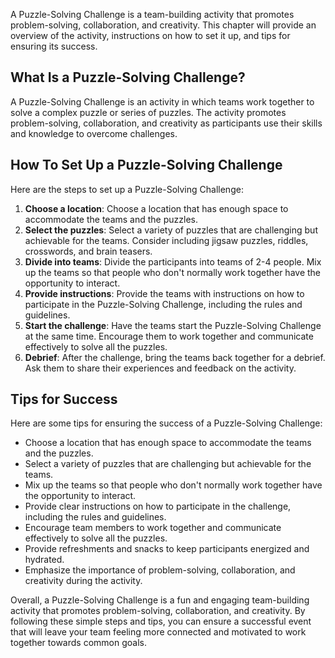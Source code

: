 
A Puzzle-Solving Challenge is a team-building activity that promotes problem-solving, collaboration, and creativity. This chapter will provide an overview of the activity, instructions on how to set it up, and tips for ensuring its success.

What Is a Puzzle-Solving Challenge?
-----------------------------------

A Puzzle-Solving Challenge is an activity in which teams work together to solve a complex puzzle or series of puzzles. The activity promotes problem-solving, collaboration, and creativity as participants use their skills and knowledge to overcome challenges.

How To Set Up a Puzzle-Solving Challenge
----------------------------------------

Here are the steps to set up a Puzzle-Solving Challenge:

1. **Choose a location**: Choose a location that has enough space to accommodate the teams and the puzzles.
2. **Select the puzzles**: Select a variety of puzzles that are challenging but achievable for the teams. Consider including jigsaw puzzles, riddles, crosswords, and brain teasers.
3. **Divide into teams**: Divide the participants into teams of 2-4 people. Mix up the teams so that people who don't normally work together have the opportunity to interact.
4. **Provide instructions**: Provide the teams with instructions on how to participate in the Puzzle-Solving Challenge, including the rules and guidelines.
5. **Start the challenge**: Have the teams start the Puzzle-Solving Challenge at the same time. Encourage them to work together and communicate effectively to solve all the puzzles.
6. **Debrief**: After the challenge, bring the teams back together for a debrief. Ask them to share their experiences and feedback on the activity.

Tips for Success
----------------

Here are some tips for ensuring the success of a Puzzle-Solving Challenge:

* Choose a location that has enough space to accommodate the teams and the puzzles.
* Select a variety of puzzles that are challenging but achievable for the teams.
* Mix up the teams so that people who don't normally work together have the opportunity to interact.
* Provide clear instructions on how to participate in the challenge, including the rules and guidelines.
* Encourage team members to work together and communicate effectively to solve all the puzzles.
* Provide refreshments and snacks to keep participants energized and hydrated.
* Emphasize the importance of problem-solving, collaboration, and creativity during the activity.

Overall, a Puzzle-Solving Challenge is a fun and engaging team-building activity that promotes problem-solving, collaboration, and creativity. By following these simple steps and tips, you can ensure a successful event that will leave your team feeling more connected and motivated to work together towards common goals.
